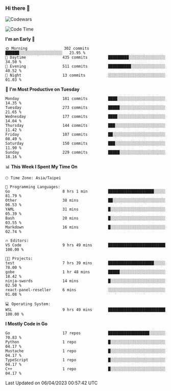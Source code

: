 ### Hi there 👋

![Codewars](https://www.codewars.com/users/omegaatt36/badges/small)

<!--START_SECTION:waka-->
![Code Time](http://img.shields.io/badge/Code%20Time-1%2C010%20hrs%2025%20mins-blue)

**I'm an Early 🐤** 

```text
🌞 Morning                302 commits         ██████░░░░░░░░░░░░░░░░░░░   23.95 % 
🌆 Daytime                435 commits         █████████░░░░░░░░░░░░░░░░   34.50 % 
🌃 Evening                511 commits         ██████████░░░░░░░░░░░░░░░   40.52 % 
🌙 Night                  13 commits          ░░░░░░░░░░░░░░░░░░░░░░░░░   01.03 % 
```
📅 **I'm Most Productive on Tuesday** 

```text
Monday                   181 commits         ████░░░░░░░░░░░░░░░░░░░░░   14.35 % 
Tuesday                  273 commits         █████░░░░░░░░░░░░░░░░░░░░   21.65 % 
Wednesday                177 commits         ████░░░░░░░░░░░░░░░░░░░░░   14.04 % 
Thursday                 144 commits         ███░░░░░░░░░░░░░░░░░░░░░░   11.42 % 
Friday                   107 commits         ██░░░░░░░░░░░░░░░░░░░░░░░   08.49 % 
Saturday                 150 commits         ███░░░░░░░░░░░░░░░░░░░░░░   11.90 % 
Sunday                   229 commits         █████░░░░░░░░░░░░░░░░░░░░   18.16 % 
```


📊 **This Week I Spent My Time On** 

```text
🕑︎ Time Zone: Asia/Taipei

💬 Programming Languages: 
Go                       8 hrs 1 min         ████████████████████░░░░░   81.79 % 
Other                    38 mins             ██░░░░░░░░░░░░░░░░░░░░░░░   06.53 % 
YAML                     31 mins             █░░░░░░░░░░░░░░░░░░░░░░░░   05.39 % 
Bash                     20 mins             █░░░░░░░░░░░░░░░░░░░░░░░░   03.55 % 
Markdown                 16 mins             █░░░░░░░░░░░░░░░░░░░░░░░░   02.74 % 

🔥 Editors: 
VS Code                  9 hrs 49 mins       █████████████████████████   100.00 % 

🐱‍💻 Projects: 
test                     7 hrs 39 mins       ████████████████████░░░░░   78.00 % 
gobe                     1 hr 48 mins        █████░░░░░░░░░░░░░░░░░░░░   18.42 % 
ninja-swords             14 mins             █░░░░░░░░░░░░░░░░░░░░░░░░   02.50 % 
react-panel-reseller     6 mins              ░░░░░░░░░░░░░░░░░░░░░░░░░   01.08 % 

💻 Operating System: 
WSL                      9 hrs 49 mins       █████████████████████████   100.00 % 
```

**I Mostly Code in Go** 

```text
Go                       17 repos            ██████████████████░░░░░░░   70.83 % 
Python                   1 repo              █░░░░░░░░░░░░░░░░░░░░░░░░   04.17 % 
Mustache                 1 repo              █░░░░░░░░░░░░░░░░░░░░░░░░   04.17 % 
TypeScript               1 repo              █░░░░░░░░░░░░░░░░░░░░░░░░   04.17 % 
C++                      1 repo              █░░░░░░░░░░░░░░░░░░░░░░░░   04.17 % 
```




 Last Updated on 06/04/2023 00:57:42 UTC
<!--END_SECTION:waka-->

<!--
**omegaatt36/omegaatt36** is a ✨ _special_ ✨ repository because its `README.md` (this file) appears on your GitHub profile.

Here are some ideas to get you started:

- 🔭 I’m currently working on ...
- 🌱 I’m currently learning ...
- 👯 I’m looking to collaborate on ...
- 🤔 I’m looking for help with ...
- 💬 Ask me about ...
- 📫 How to reach me: ...
- 😄 Pronouns: ...
- ⚡ Fun fact: ...
-->
